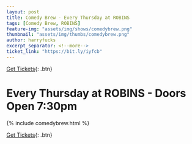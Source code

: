 ```yaml
---
layout: post
title: Comedy Brew - Every Thursday at ROBINS
tags: [Comedy Brew, ROBINS]
feature-img: "assets/img/shows/comedybrew.png"
thumbnail: "assets/img/thumbs/comedybrew.png"
author: harryfucks
excerpt_separator: <!--more-->
ticket_link: "https://bit.ly/iyfcb"
---
```


[Get Tickets]({{page.ticket_link}}){: .btn}

# Every Thursday at ROBINS - Doors Open 7:30pm

{% include comedybrew.html %}

[Get Tickets]({{page.ticket_link}}){: .btn}
